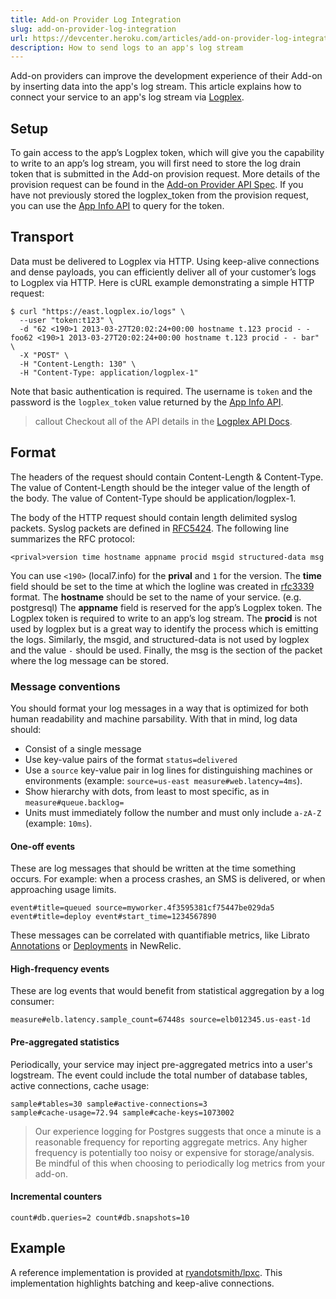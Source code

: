 ```yaml
---
title: Add-on Provider Log Integration
slug: add-on-provider-log-integration
url: https://devcenter.heroku.com/articles/add-on-provider-log-integration
description: How to send logs to an app's log stream
---
```


Add-on providers can improve the development experience of their Add-on by inserting data into the app's log stream. This article explains how to connect your service to an app's log stream via [Logplex](https://devcenter.heroku.com/articles/logplex).

## Setup
To gain access to the app’s Logplex token, which will give you the capability to write to an app’s log stream, you will first need to store the log drain token that is submitted in the Add-on provision request. More details of the provision request can be found in the [Add-on Provider API Spec](https://devcenter.heroku.com/articles/add-on-provider-api). If you have not previously stored the logplex_token from the provision request, you can use the [App Info API](https://devcenter.heroku.com/articles/add-on-app-info) to query for the token.

## Transport
Data must be delivered to Logplex via HTTP. Using keep-alive connections and dense payloads, you can efficiently deliver all of your customer’s logs to Logplex via HTTP. Here is cURL example demonstrating a simple HTTP request:

```
$ curl "https://east.logplex.io/logs" \
  --user "token:t123" \
  -d "62 <190>1 2013-03-27T20:02:24+00:00 hostname t.123 procid - - foo62 <190>1 2013-03-27T20:02:24+00:00 hostname t.123 procid - - bar" \
  -X "POST" \
  -H "Content-Length: 130" \
  -H "Content-Type: application/logplex-1"
```

Note that basic authentication is required. The username is `token` and the password is the `logplex_token` value returned by the [App Info API](https://devcenter.heroku.com/articles/add-on-app-info).

>callout
>Checkout all of the API details in the <a href="https://github.com/heroku/logplex/blob/master/doc/">Logplex API Docs</a>.


## Format
The headers of the request should contain Content-Length & Content-Type. The value of Content-Length should be the integer value of the length of the body. The value of Content-Type should be application/logplex-1.

The body of the HTTP request should contain length delimited syslog packets. Syslog packets are defined in [RFC5424](http://tools.ietf.org/html/rfc5424). The following line summarizes the RFC protocol:

```
<prival>version time hostname appname procid msgid structured-data msg
```

You can use `<190>` (local7.info) for the **prival** and `1` for the version. The **time** field should be set to the time at which the logline was created in [rfc3339](http://tools.ietf.org/html/rfc3339) format. The **hostname** should be set to the name of your service. (e.g. postgresql) The **appname** field is reserved for the app’s Logplex token. The Logplex token is required to write to an app’s log stream. The **procid** is not used by logplex but is a great way to identify the process which is emitting the logs. Similarly, the msgid, and structured-data is not used by logplex and the value `-` should be used. Finally, the msg is the section of the packet where the log message can be stored.

### Message conventions

You should format your log messages in a way that is optimized for both human
readability and machine parsability. With that in mind, log data should:

- Consist of a single message
- Use key-value pairs of the format `status=delivered`
- Use a `source` key-value pair in log lines for distinguishing machines or
  environments (example: `source=us-east measure#web.latency=4ms`).
- Show hierarchy with dots, from least to most specific, as in
  `measure#queue.backlog=`
- Units must immediately follow the number and must only include `a-zA-Z`
  (example: `10ms`).

#### One-off events

These are log messages that should be written at the time something occurs. For
example: when a process crashes, an SMS is delivered, or when approaching usage
limits.

    event#title=queued source=myworker.4f3595381cf75447be029da5
    event#title=deploy event#start_time=1234567890

These messages can be correlated with quantifiable metrics, like Librato
[Annotations](http://blog.librato.com/posts/2012/09/annotations) or
[Deployments](http://blog.newrelic.com/2010/07/22/what-changed-using-deployment-tracking-in-rpm/)
in NewRelic.

#### High-frequency events

These are log events that would benefit from statistical aggregation by a log
consumer:

    measure#elb.latency.sample_count=67448s source=elb012345.us-east-1d

#### Pre-aggregated statistics

Periodically, your service may inject pre-aggregated metrics into a user's
logstream.  The event could include the total number of database tables, active
connections, cache usage:

    sample#tables=30 sample#active-connections=3
    sample#cache-usage=72.94 sample#cache-keys=1073002

>Our experience logging for Postgres suggests that once a minute is a reasonable
>frequency for reporting aggregate metrics. Any higher frequency is potentially
>too noisy or expensive for storage/analysis. Be mindful of this when choosing
>to periodically log metrics from your add-on.

#### Incremental counters

    count#db.queries=2 count#db.snapshots=10

## Example

A reference implementation is provided at [ryandotsmith/lpxc](https://github.com/ryandotsmith/lpxc). This implementation highlights batching and keep-alive connections.